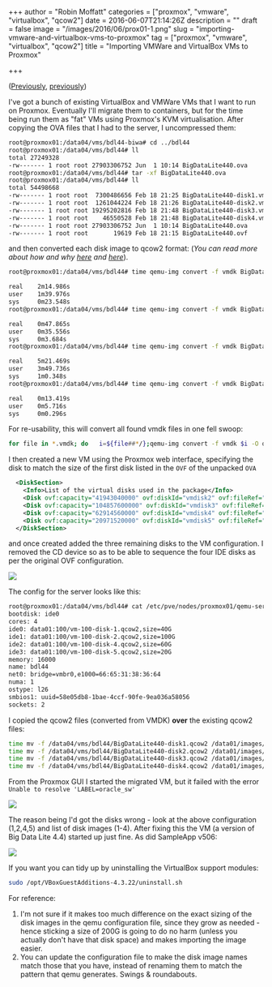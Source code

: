 +++
author = "Robin Moffatt"
categories = ["proxmox", "vmware", "virtualbox", "qcow2"]
date = 2016-06-07T21:14:26Z
description = ""
draft = false
image = "/images/2016/06/prox01-1.png"
slug = "importing-vmware-and-virtualbox-vms-to-proxmox"
tag = ["proxmox", "vmware", "virtualbox", "qcow2"]
title = "Importing VMWare and VirtualBox VMs to Proxmox"

+++

([Previously](http://rmoff.net/2016/06/07/a-new-arrival/), [previously](http://rmoff.net/2016/06/07/commissioning-my-proxmox-server/))

I've got a bunch of existing VirtualBox and VMWare VMs that I want to run on Proxmox. Eventually I'll migrate them to containers, but for the time being run them as "fat" VMs using Proxmox's KVM virtualisation. After copying the OVA files that I had to the server, I uncompressed them:

```bash
root@proxmox01:/data04/vms/bdl44-biwa# cd ../bdl44
root@proxmox01:/data04/vms/bdl44# ll
total 27249328
-rw------- 1 root root 27903306752 Jun  1 10:14 BigDataLite440.ova
root@proxmox01:/data04/vms/bdl44# tar -xf BigDataLite440.ova
root@proxmox01:/data04/vms/bdl44# ll
total 54498668
-rw------- 1 root root  7300486656 Feb 18 21:25 BigDataLite440-disk1.vmdk
-rw------- 1 root root  1261044224 Feb 18 21:26 BigDataLite440-disk2.vmdk
-rw------- 1 root root 19295202816 Feb 18 21:48 BigDataLite440-disk3.vmdk
-rw------- 1 root root    46550528 Feb 18 21:48 BigDataLite440-disk4.vmdk
-rw------- 1 root root 27903306752 Jun  1 10:14 BigDataLite440.ova
-rw------- 1 root root       19619 Feb 18 21:15 BigDataLite440.ovf
```

and then converted each disk image to qcow2 format: 
(_You can read more about how and why [here](https://www.jamescoyle.net/how-to/1218-upload-ova-to-proxmox-kvm) and [here](https://pve.proxmox.com/wiki/Migration_of_servers_to_Proxmox_VE#VMware_to_Proxmox_VE_.28KVM.29)_).

```bash
root@proxmox01:/data04/vms/bdl44# time qemu-img convert -f vmdk BigDataLite440-disk1.vmdk -O qcow2 BigDataLite440-disk1.qcow2

real    2m14.986s
user    1m39.976s
sys     0m23.548s
root@proxmox01:/data04/vms/bdl44# time qemu-img convert -f vmdk BigDataLite440-disk2.vmdk -O qcow2 BigDataLite440-disk2.qcow2

real    0m47.865s
user    0m35.556s
sys     0m3.684s
root@proxmox01:/data04/vms/bdl44# time qemu-img convert -f vmdk BigDataLite440-disk3.vmdk -O qcow2 BigDataLite440-disk3.qcow2

real    5m21.469s
user    3m49.736s
sys     1m0.348s
root@proxmox01:/data04/vms/bdl44# time qemu-img convert -f vmdk BigDataLite440-disk4.vmdk -O qcow2 BigDataLite440-disk4.qcow2

real    0m13.419s
user    0m5.716s
sys     0m0.296s
```

For re-usability, this will convert all found vmdk files in one fell swoop: 

```bash
for file in *.vmdk; do   i=${file##*/};qemu-img convert -f vmdk $i -O qcow2 $(echo $i |sed 's/vmdk/qcow2/g'); done
```


I then created a new VM using the Proxmox web interface, specifying the disk to match the size of the first disk listed in the `OVF` of the unpacked `OVA`

```xml
  <DiskSection>
    <Info>List of the virtual disks used in the package</Info>
    <Disk ovf:capacity="41943040000" ovf:diskId="vmdisk2" ovf:fileRef="file1" ovf:format="http://www.vmware.com/interfaces/specifications/vmdk.html#streamOptimized" vbox:uuid="150dbbe8-0c88-48d0-9fcf-e80d7d7d4c2f"/>
    <Disk ovf:capacity="104857600000" ovf:diskId="vmdisk3" ovf:fileRef="file2" ovf:format="http://www.vmware.com/interfaces/specifications/vmdk.html#streamOptimized" vbox:uuid="64101bef-46af-4e89-8c02-0e6315d6be41"/>
    <Disk ovf:capacity="62914560000" ovf:diskId="vmdisk4" ovf:fileRef="file3" ovf:format="http://www.vmware.com/interfaces/specifications/vmdk.html#streamOptimized" vbox:uuid="d7fae10b-aac3-4675-b295-6a5ab9db3e7f"/>
    <Disk ovf:capacity="20971520000" ovf:diskId="vmdisk5" ovf:fileRef="file4" ovf:format="http://www.vmware.com/interfaces/specifications/vmdk.html#streamOptimized" vbox:uuid="e29ccf7f-69f1-4338-ac2d-909344d74f75"/>
  </DiskSection>
```

and once created added the three remaining disks to the VM configuration. I removed the CD device so as to be able to sequence the four IDE disks as per the original OVF configuration.

![](/content/images/2016/06/prox01.png)

The config for the server looks like this:

```bash
root@proxmox01:/data04/vms/bdl44# cat /etc/pve/nodes/proxmox01/qemu-server/100.conf
bootdisk: ide0
cores: 4
ide0: data01:100/vm-100-disk-1.qcow2,size=40G
ide1: data01:100/vm-100-disk-2.qcow2,size=100G
ide2: data01:100/vm-100-disk-4.qcow2,size=60G
ide3: data01:100/vm-100-disk-5.qcow2,size=20G
memory: 16000
name: bdl44
net0: bridge=vmbr0,e1000=66:65:31:38:36:64
numa: 1
ostype: l26
smbios1: uuid=58e05db8-1bae-4ccf-90fe-9ea036a58056
sockets: 2
```

I copied the qcow2 files (converted from VMDK) **over** the existing qcow2 files:

```bash
time mv -f /data04/vms/bdl44/BigDataLite440-disk1.qcow2 /data01/images/100/vm-100-disk-1.qcow2
time mv -f /data04/vms/bdl44/BigDataLite440-disk2.qcow2 /data01/images/100/vm-100-disk-2.qcow2
time mv -f /data04/vms/bdl44/BigDataLite440-disk3.qcow2 /data01/images/100/vm-100-disk-3.qcow2
time mv -f /data04/vms/bdl44/BigDataLite440-disk4.qcow2 /data01/images/100/vm-100-disk-4.qcow2
```

From the Proxmox GUI I started the migrated VM, but it failed with the error `Unable to resolve 'LABEL=oracle_sw'`

![](/content/images/2016/06/prox02.png)

The reason being I'd got the disks wrong - look at the above configuration (1,2,4,5) and list of disk images (1-4). After fixing this the VM (a version of Big Data Lite 4.4) started up just fine. As did SampleApp v506:

![](/content/images/2016/06/prox03.png)

If you want you can tidy up by uninstalling the VirtualBox support modules:

```bash
sudo /opt/VBoxGuestAdditions-4.3.22/uninstall.sh
```

For reference: 

1.  I'm not sure if it makes too much difference on the exact sizing of the disk images in the qemu configuration file, since they grow as needed - hence sticking a size of 200G is going to do no harm (unless you actually don't have that disk space) and makes importing the image easier. 
2. You can update the configuration file to make the disk image names match those that you have, instead of renaming them to match the pattern that qemu generates. Swings & roundabouts.

